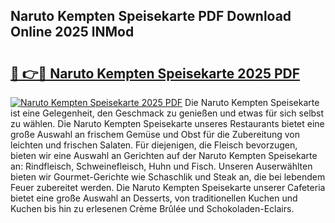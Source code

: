 ## Naruto Kempten Speisekarte PDF Download Online 2025 lNMod

# <h2><a href="http://gcao06.nevu.top/?p=Naruto+Kempten+Speisekarte">🔗 👉🔴 Naruto Kempten Speisekarte 2025 PDF</a></h2>

[![Naruto Kempten Speisekarte 2025 PDF](https://i.imgur.com/dBaPXMq.png)](http://gcao06.nevu.top/?p=Naruto+Kempten+Speisekarte)
Die Naruto Kempten Speisekarte ist eine Gelegenheit, den Geschmack zu genießen und etwas für sich selbst zu wählen. Die Naruto Kempten Speisekarte unseres Restaurants bietet eine große Auswahl an frischem Gemüse und Obst für die Zubereitung von leichten und frischen Salaten. Für diejenigen, die Fleisch bevorzugen, bieten wir eine Auswahl an Gerichten auf der Naruto Kempten Speisekarte an: Rindfleisch, Schweinefleisch, Huhn und Fisch. Unseren Auserwählten bieten wir Gourmet-Gerichte wie Schaschlik und Steak an, die bei lebendem Feuer zubereitet werden. Die Naruto Kempten Speisekarte unserer Cafeteria bietet eine große Auswahl an Desserts, von traditionellen Kuchen und Kuchen bis hin zu erlesenen Crème Brûlée und Schokoladen-Eclairs.
